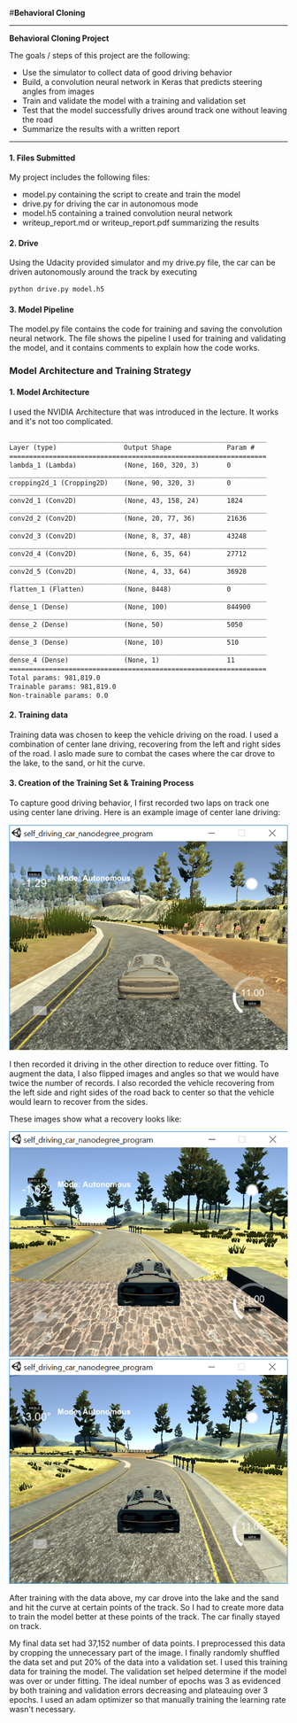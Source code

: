 #**Behavioral Cloning** 

---

**Behavioral Cloning Project**

The goals / steps of this project are the following:
* Use the simulator to collect data of good driving behavior
* Build, a convolution neural network in Keras that predicts steering angles from images
* Train and validate the model with a training and validation set
* Test that the model successfully drives around track one without leaving the road
* Summarize the results with a written report



[//]: # (Image References)

[image1]: ./examples/1.png "Recovery Image"
[image2]: ./examples/2.png "Recovery Image"
[image3]: ./examples/3.png "Center Lane Image"

---
#### 1. Files Submitted 
My project includes the following files:
* model.py containing the script to create and train the model
* drive.py for driving the car in autonomous mode
* model.h5 containing a trained convolution neural network 
* writeup_report.md or writeup_report.pdf summarizing the results

#### 2. Drive
Using the Udacity provided simulator and my drive.py file, the car can be driven autonomously around the track by executing 
```sh
python drive.py model.h5
```

#### 3. Model Pipeline

The model.py file contains the code for training and saving the convolution neural network. The file shows the pipeline I used for training and validating the model, and it contains comments to explain how the code works.


### Model Architecture and Training Strategy

#### 1. Model Architecture

I used the NVIDIA Architecture that was introduced in the lecture. It works and it's not too complicated.

```
_________________________________________________________________
Layer (type)                 Output Shape              Param #   
=================================================================
lambda_1 (Lambda)            (None, 160, 320, 3)       0         
_________________________________________________________________
cropping2d_1 (Cropping2D)    (None, 90, 320, 3)        0         
_________________________________________________________________
conv2d_1 (Conv2D)            (None, 43, 158, 24)       1824      
_________________________________________________________________
conv2d_2 (Conv2D)            (None, 20, 77, 36)        21636     
_________________________________________________________________
conv2d_3 (Conv2D)            (None, 8, 37, 48)         43248     
_________________________________________________________________
conv2d_4 (Conv2D)            (None, 6, 35, 64)         27712     
_________________________________________________________________
conv2d_5 (Conv2D)            (None, 4, 33, 64)         36928     
_________________________________________________________________
flatten_1 (Flatten)          (None, 8448)              0         
_________________________________________________________________
dense_1 (Dense)              (None, 100)               844900    
_________________________________________________________________
dense_2 (Dense)              (None, 50)                5050      
_________________________________________________________________
dense_3 (Dense)              (None, 10)                510       
_________________________________________________________________
dense_4 (Dense)              (None, 1)                 11        
=================================================================
Total params: 981,819.0
Trainable params: 981,819.0
Non-trainable params: 0.0
```

#### 2. Training data

Training data was chosen to keep the vehicle driving on the road. I used a combination of center lane driving, recovering from the left and right sides of the road. I aslo made sure to combat the cases where the car drove to the lake, to the sand, or hit the curve.


#### 3. Creation of the Training Set & Training Process

To capture good driving behavior, I first recorded two laps on track one using center lane driving. Here is an example image of center lane driving:

![alt text][image3]

I then recorded it driving in the other direction to reduce over fitting. To augment the data, I also flipped images and angles so that we would have twice the number of records. I also recorded the vehicle recovering from the left side and right sides of the road back to center so that the vehicle would learn to recover from the sides. 

These images show what a recovery looks like:

![alt text][image1]
![alt text][image2]

After training with the data above, my car drove into the lake and the sand and hit the curve at certain points of the track. So I had to create more data to train the model better at these points of the track. The car finally stayed on track.

My final data set had 37,152 number of data points. I preprocessed this data by cropping the unnecessary part of the image.
I finally randomly shuffled the data set and put 20% of the data into a validation set. 
I used this training data for training the model. The validation set helped determine if the model was over or under fitting. The ideal number of epochs was 3 as evidenced by both training and validation errors decreasing and plateauing over 3 epochs. I used an adam optimizer so that manually training the learning rate wasn't necessary.
